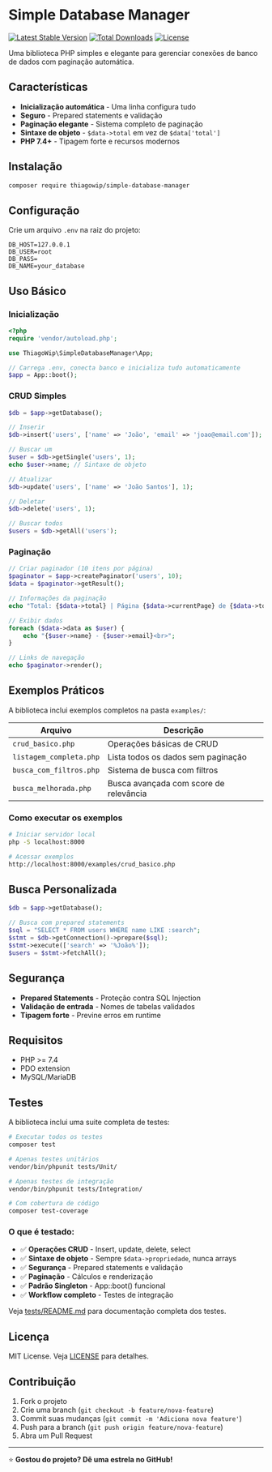 # Simple Database Manager

[![Latest Stable Version](https://poser.pugx.org/thiagowip/simple-database-manager/v/stable)](https://packagist.org/packages/thiagowip/simple-database-manager)
[![Total Downloads](https://poser.pugx.org/thiagowip/simple-database-manager/downloads)](https://packagist.org/packages/thiagowip/simple-database-manager)
[![License](https://poser.pugx.org/thiagowip/simple-database-manager/license)](https://packagist.org/packages/thiagowip/simple-database-manager)

Uma biblioteca PHP simples e elegante para gerenciar conexões de banco de dados com paginação automática.

## Características

- **Inicialização automática** - Uma linha configura tudo
- **Seguro** - Prepared statements e validação
- **Paginação elegante** - Sistema completo de paginação
- **Sintaxe de objeto** - `$data->total` em vez de `$data['total']`
- **PHP 7.4+** - Tipagem forte e recursos modernos

## Instalação

```bash
composer require thiagowip/simple-database-manager
```

## Configuração

Crie um arquivo `.env` na raiz do projeto:

```env
DB_HOST=127.0.0.1
DB_USER=root
DB_PASS=
DB_NAME=your_database
```

## Uso Básico

### Inicialização

```php
<?php
require 'vendor/autoload.php';

use ThiagoWip\SimpleDatabaseManager\App;

// Carrega .env, conecta banco e inicializa tudo automaticamente
$app = App::boot();
```

### CRUD Simples

```php
$db = $app->getDatabase();

// Inserir
$db->insert('users', ['name' => 'João', 'email' => 'joao@email.com']);

// Buscar um
$user = $db->getSingle('users', 1);
echo $user->name; // Sintaxe de objeto

// Atualizar
$db->update('users', ['name' => 'João Santos'], 1);

// Deletar
$db->delete('users', 1);

// Buscar todos
$users = $db->getAll('users');
```

### Paginação

```php
// Criar paginador (10 itens por página)
$paginator = $app->createPaginator('users', 10);
$data = $paginator->getResult();

// Informações da paginação
echo "Total: {$data->total} | Página {$data->currentPage} de {$data->totalPages}";

// Exibir dados
foreach ($data->data as $user) {
    echo "{$user->name} - {$user->email}<br>";
}

// Links de navegação
echo $paginator->render();
```

## Exemplos Práticos

A biblioteca inclui exemplos completos na pasta `examples/`:

| Arquivo | Descrição |
|---------|-----------|
| `crud_basico.php` | Operações básicas de CRUD |
| `listagem_completa.php` | Lista todos os dados sem paginação |
| `busca_com_filtros.php` | Sistema de busca com filtros |
| `busca_melhorada.php` | Busca avançada com score de relevância |

### Como executar os exemplos

```bash
# Iniciar servidor local
php -S localhost:8000

# Acessar exemplos
http://localhost:8000/examples/crud_basico.php
```

## Busca Personalizada

```php
$db = $app->getDatabase();

// Busca com prepared statements
$sql = "SELECT * FROM users WHERE name LIKE :search";
$stmt = $db->getConnection()->prepare($sql);
$stmt->execute(['search' => '%João%']);
$users = $stmt->fetchAll();
```

## Segurança

- **Prepared Statements** - Proteção contra SQL Injection
- **Validação de entrada** - Nomes de tabelas validados
- **Tipagem forte** - Previne erros em runtime

## Requisitos

- PHP >= 7.4
- PDO extension
- MySQL/MariaDB

## Testes

A biblioteca inclui uma suite completa de testes:

```bash
# Executar todos os testes
composer test

# Apenas testes unitários
vendor/bin/phpunit tests/Unit/

# Apenas testes de integração
vendor/bin/phpunit tests/Integration/

# Com cobertura de código
composer test-coverage
```

### O que é testado:
- ✅ **Operações CRUD** - Insert, update, delete, select
- ✅ **Sintaxe de objeto** - Sempre `$data->propriedade`, nunca arrays
- ✅ **Segurança** - Prepared statements e validação
- ✅ **Paginação** - Cálculos e renderização
- ✅ **Padrão Singleton** - App::boot() funcional
- ✅ **Workflow completo** - Testes de integração

Veja [tests/README.md](tests/README.md) para documentação completa dos testes.

## Licença

MIT License. Veja [LICENSE](LICENSE) para detalhes.

## Contribuição

1. Fork o projeto
2. Crie uma branch (`git checkout -b feature/nova-feature`)
3. Commit suas mudanças (`git commit -m 'Adiciona nova feature'`)
4. Push para a branch (`git push origin feature/nova-feature`)
5. Abra um Pull Request

---

⭐ **Gostou do projeto? Dê uma estrela no GitHub!** 